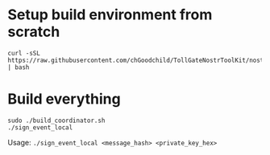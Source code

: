 # Setup build environment from scratch
```
curl -sSL https://raw.githubusercontent.com/chGoodchild/TollGateNostrToolKit/nostr_client_relay/setup_from_scratch.sh | bash
```

# Build everything
```
sudo ./build_coordinator.sh
./sign_event_local 
```

Usage: `./sign_event_local <message_hash> <private_key_hex>`

